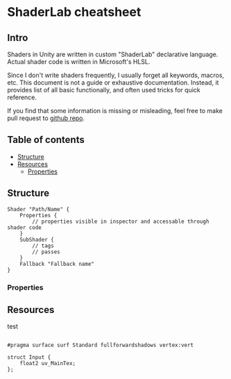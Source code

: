 # ShaderLab cheatsheet

## Intro
Shaders in Unity are written in custom "ShaderLab" declarative language. Actual shader code is written in Microsoft's HLSL.

Since I don't write shaders frequently, I usually forget all keywords, macros, etc. This document is not a guide or exhaustive documentation. Instead, it provides list of all basic functionally, and often used tricks for quick reference.

If you find that some information is missing or misleading, feel free to make pull request to [github repo](https://github.com/dario-zubovic/UnityShadersCheatsheet/).

## Table of contents
- [Structure](#structure)
- [Resources](#resources)
	- [Properties](#properties)

## Structure
```ShaderLab
Shader "Path/Name" {
	Properties {
		// properties visible in inspector and accessable through shader code
	}
	SubShader {
		// tags
		// passes	
	}
	Fallback "Fallback name"
}
```

### Properties

## Resources

test
```HLSL

#pragma surface surf Standard fullforwardshadows vertex:vert

struct Input {
	float2 uv_MainTex;
};
```
